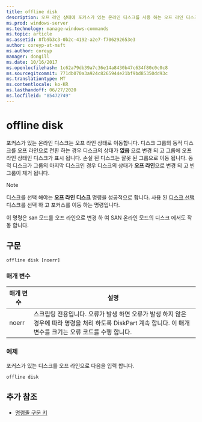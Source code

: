 ```yaml
---
title: offline disk
description: 오프 라인 상태에 포커스가 있는 온라인 디스크를 사용 하는 오프 라인 디스크 명령에 대 한 참조 항목입니다.
ms.prod: windows-server
ms.technology: manage-windows-commands
ms.topic: article
ms.assetid: 8fb9b3c3-0b2c-4192-a2e7-f706292653e3
author: coreyp-at-msft
ms.author: coreyp
manager: dongill
ms.date: 10/16/2017
ms.openlocfilehash: 1c62a79db39a7c36e14a8430b47c634f80c0c0c8
ms.sourcegitcommit: 771db070a3a924c8265944e21bf9bd85350dd93c
ms.translationtype: MT
ms.contentlocale: ko-KR
ms.lasthandoff: 06/27/2020
ms.locfileid: "85472749"
---
```

# <a name="offline-disk"></a>offline disk

포커스가 있는 온라인 디스크는 오프 라인 상태로 이동합니다. 디스크 그룹의 동적 디스크를 오프 라인으로 전환 하는 경우 디스크의 상태가 **없음** 으로 변경 되 고 그룹에 오프 라인 상태인 디스크가 표시 됩니다. 손실 된 디스크는 잘못 된 그룹으로 이동 됩니다. 동적 디스크가 그룹의 마지막 디스크인 경우 디스크의 상태가 **오프 라인**으로 변경 되 고 빈 그룹이 제거 됩니다.

> [!NOTE]
> 디스크를 선택 해야는 **오프 라인 디스크** 명령을 성공적으로 합니다. 사용 된 [디스크 선택](select-disk.md) 디스크를 선택 하 고 포커스를 이동 하는 명령입니다.
>
> 이 명령은 san 모드를 오프 라인으로 변경 하 여 SAN 온라인 모드의 디스크 에서도 작동 합니다.

## <a name="syntax"></a>구문

```
offline disk [noerr]
```

### <a name="parameters"></a>매개 변수

| 매개 변수 | 설명 |
| --------- | ----------- |
| noerr | 스크립팅 전용입니다. 오류가 발생 하면 오류가 발생 하지 않은 경우에 따라 명령을 처리 하도록 DiskPart 계속 합니다. 이 매개 변수를 크기는 오류 코드를 수행 합니다. |

### <a name="examples"></a>예제

포커스가 있는 디스크를 오프 라인으로 다음을 입력 합니다.

```
offline disk
```

## <a name="additional-references"></a>추가 참조

- [명령줄 구문 키](command-line-syntax-key.md)
